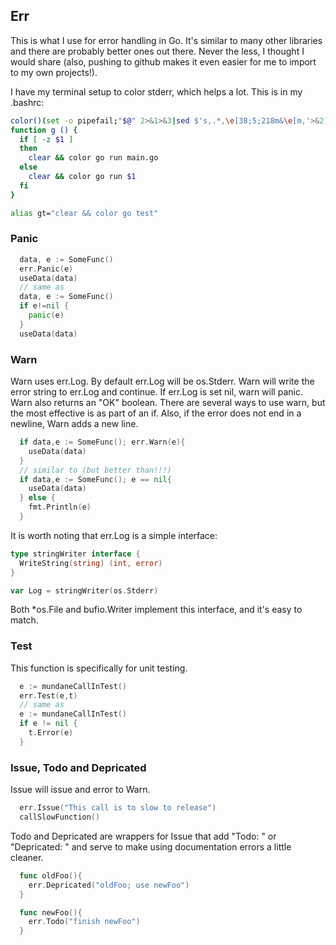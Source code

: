 ## Err
This is what I use for error handling in Go. It's similar to many other libraries and there are probably better ones out there. Never the less, I thought I would share (also, pushing to github makes it even easier for me to import to my own projects!).

I have my terminal setup to color stderr, which helps a lot. This is in my .bashrc:
```bash
color()(set -o pipefail;"$@" 2>&1>&3|sed $'s,.*,\e[38;5;218m&\e[m,'>&2)3>&1
function g () {
  if [ -z $1 ]
  then
    clear && color go run main.go
  else
    clear && color go run $1
  fi
}

alias gt="clear && color go test"
```

### Panic
```go
  data, e := SomeFunc()
  err.Panic(e)
  useData(data)
  // same as
  data, e := SomeFunc()
  if e!=nil {
    panic(e)
  }
  useData(data)
```

### Warn
Warn uses err.Log. By default err.Log will be os.Stderr. Warn will write the error string to err.Log and continue. If err.Log is set nil, warn will panic. Warn also returns an "OK" boolean. There are several ways to use warn, but the most effective is as part of an if. Also, if the error does not end in a newline, Warn adds a new line.

```go
  if data,e := SomeFunc(); err.Warn(e){
    useData(data)
  }
  // similar to (but better than!!!)
  if data,e := SomeFunc(); e == nil{
    useData(data)
  } else {
    fmt.Println(e)
  }
```

It is worth noting that err.Log is a simple interface:
```go
type stringWriter interface {
  WriteString(string) (int, error)
}

var Log = stringWriter(os.Stderr)
```
Both *os.File and bufio.Writer implement this interface, and it's easy to match.

### Test
This function is specifically for unit testing.
```go
  e := mundaneCallInTest()
  err.Test(e,t)
  // same as
  e := mundaneCallInTest()
  if e != nil {
    t.Error(e)
  }
```

### Issue, Todo and Depricated
Issue will issue and error to Warn.
```go
  err.Issue("This call is to slow to release")
  callSlowFunction()
```
Todo and Depricated are wrappers for Issue that add "Todo: " or "Depricated: " and serve to make using documentation errors a little cleaner.

```go
  func oldFoo(){
    err.Depricated("oldFoo; use newFoo")
  }

  func newFoo(){
    err.Todo("finish newFoo")
  }
```